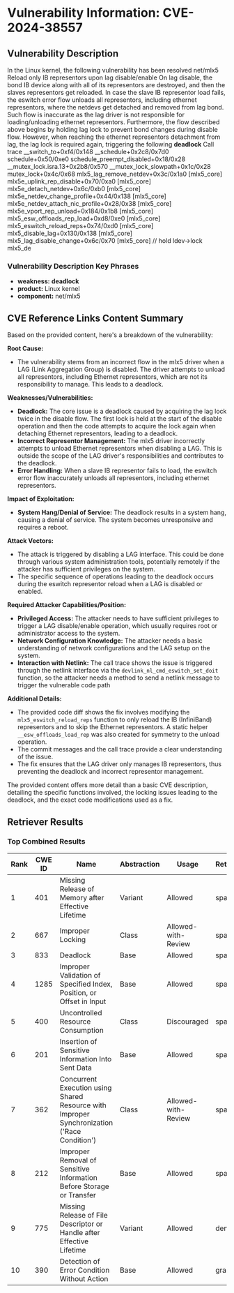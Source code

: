 # Vulnerability Information: CVE-2024-38557

## Vulnerability Description
In the Linux kernel, the following vulnerability has been resolved net/mlx5 Reload only IB representors upon lag disable/enable On lag disable, the bond IB device along with all of its representors are destroyed, and then the slaves representors get reloaded. In case the slave IB representor load fails, the eswitch error flow unloads all representors, including ethernet representors, where the netdevs get detached and removed from lag bond. Such flow is inaccurate as the lag driver is not responsible for loading/unloading ethernet representors. Furthermore, the flow described above begins by holding lag lock to prevent bond changes during disable flow. However, when reaching the ethernet representors detachment from lag, the lag lock is required again, triggering the following **deadlock** Call trace __switch_to+0xf4/0x148 __schedule+0x2c8/0x7d0 schedule+0x50/0xe0 schedule_preempt_disabled+0x18/0x28 __mutex_lock.isra.13+0x2b8/0x570 __mutex_lock_slowpath+0x1c/0x28 mutex_lock+0x4c/0x68 mlx5_lag_remove_netdev+0x3c/0x1a0 [mlx5_core] mlx5e_uplink_rep_disable+0x70/0xa0 [mlx5_core] mlx5e_detach_netdev+0x6c/0xb0 [mlx5_core] mlx5e_netdev_change_profile+0x44/0x138 [mlx5_core] mlx5e_netdev_attach_nic_profile+0x28/0x38 [mlx5_core] mlx5e_vport_rep_unload+0x184/0x1b8 [mlx5_core] mlx5_esw_offloads_rep_load+0xd8/0xe0 [mlx5_core] mlx5_eswitch_reload_reps+0x74/0xd0 [mlx5_core] mlx5_disable_lag+0x130/0x138 [mlx5_core] mlx5_lag_disable_change+0x6c/0x70 [mlx5_core] // hold ldev->lock mlx5_de

### Vulnerability Description Key Phrases
- **weakness:** **deadlock**
- **product:** Linux kernel
- **component:** net/mlx5

## CVE Reference Links Content Summary
Based on the provided content, here's a breakdown of the vulnerability:

**Root Cause:**

- The vulnerability stems from an incorrect flow in the mlx5 driver when a LAG (Link Aggregation Group) is disabled. The driver attempts to unload all representors, including Ethernet representors, which are not its responsibility to manage. This leads to a deadlock.

**Weaknesses/Vulnerabilities:**

-   **Deadlock:** The core issue is a deadlock caused by acquiring the lag lock twice in the disable flow. The first lock is held at the start of the disable operation and then the code attempts to acquire the lock again when detaching Ethernet representors, leading to a deadlock.
-   **Incorrect Representor Management:** The mlx5 driver incorrectly attempts to unload Ethernet representors when disabling a LAG. This is outside the scope of the LAG driver's responsibilities and contributes to the deadlock.
-   **Error Handling:** When a slave IB representor fails to load, the eswitch error flow inaccurately unloads all representors, including ethernet representors.

**Impact of Exploitation:**

-   **System Hang/Denial of Service:** The deadlock results in a system hang, causing a denial of service. The system becomes unresponsive and requires a reboot.

**Attack Vectors:**

- The attack is triggered by disabling a LAG interface. This could be done through various system administration tools, potentially remotely if the attacker has sufficient privileges on the system.
- The specific sequence of operations leading to the deadlock occurs during the eswitch representor reload when a LAG is disabled or enabled.

**Required Attacker Capabilities/Position:**

-   **Privileged Access:** The attacker needs to have sufficient privileges to trigger a LAG disable/enable operation, which usually requires root or administrator access to the system.
-   **Network Configuration Knowledge:** The attacker needs a basic understanding of network configurations and the LAG setup on the system.
-   **Interaction with Netlink:** The call trace shows the issue is triggered through the netlink interface via the `devlink_nl_cmd_eswitch_set_doit` function, so the attacker needs a method to send a netlink message to trigger the vulnerable code path

**Additional Details:**

- The provided code diff shows the fix involves modifying the `mlx5_eswitch_reload_reps` function to only reload the IB (InfiniBand) representors and to skip the Ethernet representors. A static helper `__esw_offloads_load_rep` was also created for symmetry to the unload operation.
-   The commit messages and the call trace provide a clear understanding of the issue.
-   The fix ensures that the LAG driver only manages IB representors, thus preventing the deadlock and incorrect representor management.

The provided content offers more detail than a basic CVE description, detailing the specific functions involved, the locking issues leading to the deadlock, and the exact code modifications used as a fix.

## Retriever Results

### Top Combined Results

| Rank | CWE ID | Name | Abstraction | Usage  | Retrievers | Individual Scores |
|------|--------|------|-------------|-------|------------|-------------------|
| 1 | 401 | Missing Release of Memory after Effective Lifetime | Variant | Allowed | sparse | 0.488 |
| 2 | 667 | Improper Locking | Class | Allowed-with-Review | sparse | 0.482 |
| 3 | 833 | Deadlock | Base | Allowed | sparse | 0.476 |
| 4 | 1285 | Improper Validation of Specified Index, Position, or Offset in Input | Base | Allowed | sparse | 0.471 |
| 5 | 400 | Uncontrolled Resource Consumption | Class | Discouraged | sparse | 0.453 |
| 6 | 201 | Insertion of Sensitive Information Into Sent Data | Base | Allowed | sparse | 0.452 |
| 7 | 362 | Concurrent Execution using Shared Resource with Improper Synchronization ('Race Condition') | Class | Allowed-with-Review | sparse | 0.430 |
| 8 | 212 | Improper Removal of Sensitive Information Before Storage or Transfer | Base | Allowed | sparse | 0.429 |
| 9 | 775 | Missing Release of File Descriptor or Handle after Effective Lifetime | Variant | Allowed | dense | 0.466 |
| 10 | 390 | Detection of Error Condition Without Action | Base | Allowed | graph | 0.002 |

